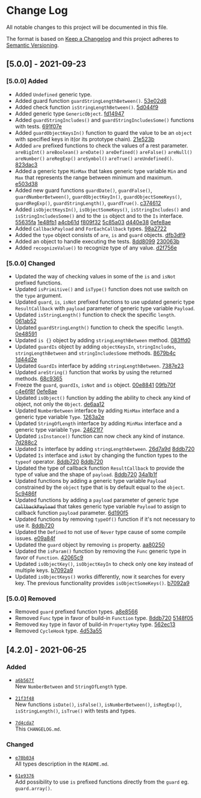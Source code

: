 # Change Log

All notable changes to this project will be documented in this file.

The format is based on [Keep a Changelog](http://keepachangelog.com/)
and this project adheres to [Semantic Versioning](http://semver.org/).

## [5.0.0] - 2021-09-23

### [5.0.0] Added

- Added `Undefined` generic type.
- Added guard function `guardStringLengthBetween()`. [53e02d8]
- Added check function `isStringLengthBetween()`. [5d044f9]
- Added generic type `GenericObject`. [fd14947]
- Added `guardStringIncludes()` and `guardStringIncludesSome()` functions with tests. [691f07e]
- Added `guardObjectKeysIn()` function to guard the value to be an `object` with specified keys in it(or its prototype chain). [21e523b]
- Added `are` prefixed functions to check the values of a rest parameter. `areBigInt()` `areBoolean()` `areDate()` `areDefined()` `areFalse()` `areNull()` `areNumber()` `areRegExp()` `areSymbol()` `areTrue()` `areUndefined()`. [823dac3]
- Added a generic type `MinMax` that takes generic type variable `Min` and `Max` that represents the range between minimum and maximum. [e503d38]
- Added new guard functions `guardDate()`, `guardFalse()`, `guardNumberBetween()`, `guardObjectKeyIn()`, `guardObjectSomeKeys()`, `guardRegExp()`, `guardStringLength()`, `guardTrue()`. [c374612]
- Added `isObjectKeysIn()`, `isObjectSomeKeys()`, `isStringIncludes()` and `isStringIncludesSome()` and to the `is` object and to the `Is` interface.  [55635fa] [1e48fb1] [a4cb61d] [f809f32] [5c85a03] [d440e38] [0efe8ae]
- Added `CallbackPayload` and `ForEachCallback` types. [98a2722]
- Added the `type` object consists of `are`, `is` and `guard` objects. [dfb3df9]
- Added an object to handle executing the tests. [8dd8099] [230063b]
- Added `recognizeValue()` to recognize type of any value. [d2f756e]

[53e02d8]: https://github.com/angular-package/type/commit/53e02d8fdf33ef9c2a66615be19c22eb3a606b12
[5d044f9]: https://github.com/angular-package/type/commit/5d044f9a8a5dce0c3e79f6858b0e29a81cf3f3d5
[fd14947]: https://github.com/angular-package/type/commit/fd1494735a7ddf6653919448b67984cbb341bbdc
[691f07e]: https://github.com/angular-package/type/commit/691f07e2cf31eb3a52923715ef091f86a181a15f
[21e523b]: https://github.com/angular-package/type/commit/21e523b3a46e3e8243276e5008de72ea9b3c3756
[0efe8ae]: https://github.com/angular-package/type/commit/0efe8aed83d03313921176206636bc8b0730d188
[d440e38]: https://github.com/angular-package/type/commit/d440e388f6f853c01ef9aab620c206f2233bd3cf
[5c85a03]: https://github.com/angular-package/type/commit/5c85a03a7fd34dd64a650597f48cea9968940f68
[f809f32]: https://github.com/angular-package/type/commit/f809f32cddd2c53568d60f0af6e57b941d50fa87
[a4cb61d]: https://github.com/angular-package/type/commit/a4cb61d5b8bfd7f1ac548842d355a045266f6e7b
[1e48fb1]: https://github.com/angular-package/type/commit/1e48fb1448b908f09cc2628063eff457d920a903
[823dac3]: https://github.com/angular-package/type/commit/823dac3b62288c1016e8244fc741939bdc140d89
[e503d38]: https://github.com/angular-package/type/commit/e503d3885d560274e1f30e763e04c526a8548317
[c374612]: https://github.com/angular-package/type/commit/c374612e96d14c6d23449e03535283e5e1614765
[55635fa]: https://github.com/angular-package/type/commit/55635fad55a8f0e14486246215cf7f22b9f1ab26
[98a2722]: https://github.com/angular-package/type/commit/98a2722ea64ccb476942b606239dd001457d7e03
[230063b]: https://github.com/angular-package/type/commit/230063ba135022fdcbbb65fc3569f248f836adbf
[8dd8099]: https://github.com/angular-package/type/commit/8dd80991ba9e5950970880d8aa449c1c7a143699
[dfb3df9]: https://github.com/angular-package/type/commit/dfb3df9f82116cd2737031b255f0aad62e4c1fa8
[d2f756e]: https://github.com/angular-package/type/commit/d2f756e1498b531836aaac08a9c01b512cdaba2c

### [5.0.0] Changed

- Updated the way of checking values in some of the `is` and `isNot` prefixed functions.
- Updated `isPrimitive()` and `isType()` function does not use switch on the `type` argument.
- Updated `guard`, `is`, `isNot` prefixed functions to use updated generic type `ResultCallback` with `payload` parameter of generic type variable `Payload`.
- Updated `isStringLength()` function to check the specific `length`. [061ab52]
- Updated `guardStringLength()` function to check the specific `length`. [0e48591]
- Updated `is {}` object by adding `stringLengthBetween` method. [083ffd0]
- Updated `guardIs` object by adding `objectKeysIn`, `stringIncludes`, `stringLengthBetween` and `stringIncludesSome` methods. [8679b4c] [1d44d2e]
- Updated `GuardIs` interface by adding `stringLengthBetween`. [7387e23]
- Updated `areString()` function that works by using the returned methods. [68c9365]
- Freeze the `guard`, `guardIs`, `isNot` and `is` object. [00e8841] [09fb70f] [c4e6f8f] [0efe8ae]
- Updated `isObject()` function by adding the ability to check any kind of object, not only the `Object`. [de6aa12]
- Updated `NumberBetween` interface by adding `MinMax` interface and a generic type variable `Type`. [1263a2e]
- Updated `StringOfLength` interface by adding `MinMax` interface and a generic type variable `Type`. [24621f7]
- Updated `isInstance()` function can now check any kind of instance. [7d288c2]
- Updated `Is` interface by adding `stringLengthBetween`. [26d7a9d] [8ddb720]
- Updated `Is` interface and `isNot` by changing the function types to the `typeof` operator. [8ddb720] [8ddb720]
- Updated the type of callback function `ResultCallback` to provide the type of value and the shape of `payload`. [8ddb720] [34a1b1f]
- Updated functions by adding a generic type variable `Payload` constrained by the `object` type that is by default equal to the `object`. [5c9486f]
- Updated functions by adding a `payload` parameter of generic type ~~`CallbackPayload`~~ that takes generic type variable `Payload` to assign to callback function `payload` parameter. [6d190f5]
- Updated functions by removing `typeOf()` function if it's not necessary to use it. [8ddb720]
- Updated the `Defined` to not use of `Never` type cause of some compile issues. [e09a84f]
- Updated the `guard` object by removing `is` property. [aa80250]
- Updated the `isParam()` function by removing the `Func` generic type in favor of `Function`. [42065c9]
- Updated `isObjectKey()`, `isObjectKeyIn` to check only one key instead of multiple keys. [b7092a9]
- Updated `isObjectKeys()` works differently, now it searches for every key. The previous functionality provides `isObjectSomeKeys()`. [b7092a9]

[0e48591]: https://github.com/angular-package/type/commit/0e485914cc410509efed0bcfa40d29c456fc9b32
[061ab52]: https://github.com/angular-package/type/commit/061ab521e29b046549f169d5c7ebdd5f8f9f24b6
[26d7a9d]: https://github.com/angular-package/type/commit/26d7a9d2dc5fd84e5715ccea679bf2412f57c45a
[1d44d2e]: https://github.com/angular-package/type/commit/1d44d2eb3f69ca372486037bad06aa2feb59419f
[083ffd0]: https://github.com/angular-package/type/commit/083ffd06832a2381dac4755f0b206eb81d8cc25a
[8679b4c]: https://github.com/angular-package/type/commit/8679b4c5845880a3be41d6d72dd115a7f4d99be2
[7387e23]: https://github.com/angular-package/type/commit/7387e2342b7c02ccf64f8cb980cd8b801e333ca9
[68c9365]: https://github.com/angular-package/type/commit/68c93656d4b3cd1c5158bc6021059929e54860ab
[0efe8ae]: https://github.com/angular-package/type/commit/0efe8aed83d03313921176206636bc8b0730d188
[c4e6f8f]: https://github.com/angular-package/type/commit/c4e6f8f033364b24fd864b77ab62c7de70d7c265
[09fb70f]: https://github.com/angular-package/type/commit/09fb70f87634923dce1fd979da30a8041a7f9922
[00e8841]: https://github.com/angular-package/type/commit/00e8841cc63430ee6423232ee804196fee9cbfd5
[de6aa12]: https://github.com/angular-package/type/commit/de6aa127ec3f0821487448d784d390edc35fb289
[1263a2e]: https://github.com/angular-package/type/commit/1263a2e92f6722dd9d025f5c5eef0e1ba652fe66
[24621f7]: https://github.com/angular-package/type/commit/24621f7b421392226e939161989b28ae0898524f
[7d288c2]: https://github.com/angular-package/type/commit/7d288c2290055a164259f6e5ea336bec8938bf66
[34a1b1f]: https://github.com/angular-package/type/commit/34a1b1fc0fac8b9044d3c4da96d9dc642f388507
[5c9486f]: https://github.com/angular-package/type/commit/5c9486f859a4e61476c220f228bf1cb34511e319
[6d190f5]: https://github.com/angular-package/type/commit/6d190f5ef1d425b272ca65954e5a9780f561d3c6
[e09a84f]: https://github.com/angular-package/type/commit/e09a84fc1ea2109c4c480743e3b749325a1d9c5f
[aa80250]: https://github.com/angular-package/type/commit/aa80250dec231e10dc11d14c7b86e88c2297e82b
[42065c9]: https://github.com/angular-package/type/commit/42065c9f7aa938e2d514ff9bfc9b197463a9bbda
[b7092a9]: https://github.com/angular-package/type/commit/b7092a9766c5706ba2c7ba5670a96553f1ad4bd0

### [5.0.0] Removed

- Removed `guard` prefixed function types. [a8e8566]
- Removed `Func` type in favor of build-in `Function` type. [8ddb720] [5148f05]
- Removed `Key` type in favor of build-in `PropertyKey` type. [562ec13]
- Removed `CycleHook` type. [4d53a55]

[a8e8566]: https://github.com/angular-package/type/commit/a8e856663f8c57c3c89271c1c1948ecdc96b01d1
[8ddb720]: https://github.com/angular-package/type/commit/8ddb720a071dc97ccfdda8757f911aac1a6ec9bd
[5148f05]: https://github.com/angular-package/type/commit/5148f059722ee8979d8cf1945f80d8e65290bb0d
[562ec13]: https://github.com/angular-package/type/commit/562ec1396f61bb8b1c7363097a5e8b9a2e4392bc
[4d53a55]: https://github.com/angular-package/type/commit/4d53a55a6b26d8a20678ae3dc39544e24cd3d9fa

## [4.2.0] - 2021-06-25
  
### Added

* [`a6b567f`](https://github.com/angular-package/type/commit/a6b567f32a00726d2b7ecf38ce7a57a42366aaf6)  
  New `NumberBetween` and `StringOfLength` type.

* [`21f3f48`](https://github.com/angular-package/type/commit/21f3f48029d79e1dfd4507d3a684ec1e81e44713)  
  New functions `isDate()`, `isFalse()`, `isNumberBetween()`, `isRegExp()`, `isStringLength()`, `isTrue()` with tests and types.

* [`7d4cda7`](https://github.com/angular-package/type/commit/7d4cda7d3c91fca89a35baed6c1db9cd35070f4e)  
  This `CHANGELOG.md`.

### Changed

* [`e70b034`](https://github.com/angular-package/type/commit/e70b034934b81b3af6ab1976153cbbad8c148f78)  
  All types description in the `README.md`.

* [`61e9376`](https://github.com/angular-package/type/commit/61e93766fab7d72cafa70da712f296c6ca6e9304)  
  Add possibility to use `is` prefixed functions directly from the `guard` eg. `guard.array()`.

